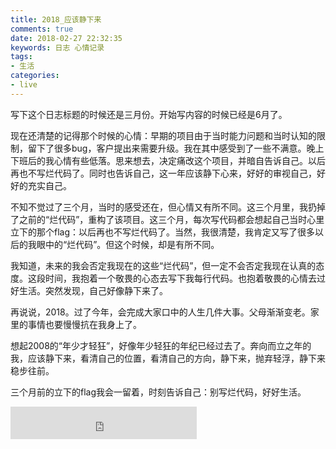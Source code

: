 ```yaml
---
title: 2018_应该静下来
comments: true
date: 2018-02-27 22:32:35
keywords: 日志 心情记录 
tags: 
- 生活
categories:
- live
---
```


写下这个日志标题的时候还是三月份。开始写内容的时候已经是6月了。  

现在还清楚的记得那个时候的心情：早期的项目由于当时能力问题和当时认知的限制，留下了很多bug，客户提出来需要升级。我在其中感受到了一些不满意。晚上下班后的我心情有些低落。思来想去，决定痛改这个项目，并暗自告诉自己。以后再也不写烂代码了。同时也告诉自己，这一年应该静下心来，好好的审视自己，好好的充实自己。

<!--more-->
不知不觉过了三个月，当时的感受还在，但心情又有所不同。这三个月里，我扔掉了之前的“烂代码”，重构了该项目。这三个月，每次写代码都会想起自己当时心里立下的那个flag：以后再也不写烂代码了。当然，我很清楚，我肯定又写了很多以后的我眼中的“烂代码”。但这个时候，却是有所不同。

我知道，未来的我会否定我现在的这些“烂代码”，但一定不会否定我现在认真的态度。这段时间，我抱着一个敬畏的心态去写下我每行代码。也抱着敬畏的心情去过好生活。突然发现，自己好像静下来了。

再说说，2018。过了今年，会完成大家口中的人生几件大事。父母渐渐变老。家里的事情也要慢慢抗在我身上了。

想起2008的“年少才轻狂”，好像年少轻狂的年纪已经过去了。奔向而立之年的我，应该静下来，看清自己的位置，看清自己的方向，静下来，抛弃轻浮，静下来稳步往前。

三个月前的立下的flag我会一留着，时刻告诉自己：别写烂代码，好好生活。

<iframe frameborder="no" border="0" marginwidth="0" marginheight="0" width=298 height=52 src="https://music.163.com/outchain/player?type=2&id=517567264&auto=1&height=32"></iframe>
